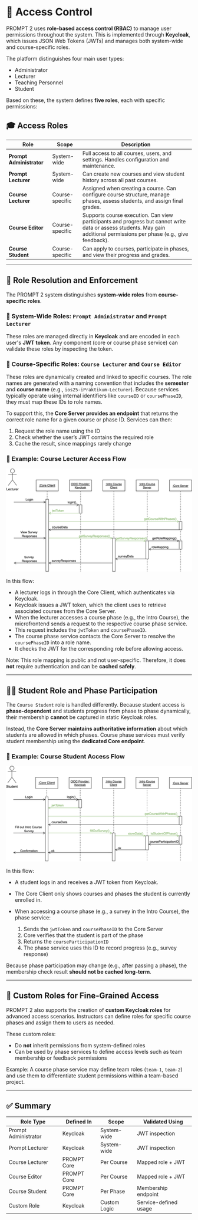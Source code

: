 # 🔐 Access Control

PROMPT 2 uses **role-based access control (RBAC)** to manage user permissions throughout the system. This is implemented through **Keycloak**, which issues JSON Web Tokens (JWTs) and manages both system-wide and course-specific roles.

The platform distinguishes four main user types:

* Administrator
* Lecturer
* Teaching Personnel
* Student

Based on these, the system defines **five roles**, each with specific permissions:

## 🎓 Access Roles

| Role                     | Scope           | Description                                                                                                                                                              |
| ------------------------ | --------------- | ------------------------------------------------------------------------------------------------------------------------------------------------------------------------ |
| **Prompt Administrator** | System-wide     | Full access to all courses, users, and settings. Handles configuration and maintenance.                                                                                  |
| **Prompt Lecturer**      | System-wide     | Can create new courses and view student history across all past courses.                                                                                                 |
| **Course Lecturer**      | Course-specific | Assigned when creating a course. Can configure course structure, manage phases, assess students, and assign final grades.                                                |
| **Course Editor**        | Course-specific | Supports course execution. Can view participants and progress but cannot write data or assess students. May gain additional permissions per phase (e.g., give feedback). |
| **Course Student**       | Course-specific | Can apply to courses, participate in phases, and view their progress and grades.                                                                                         |

---

## 🧩 Role Resolution and Enforcement

The PROMPT 2 system distinguishes **system-wide roles** from **course-specific roles**.

### 🔐 System-Wide Roles: `Prompt Administrator` and `Prompt Lecturer`

These roles are managed directly in **Keycloak** and are encoded in each user's **JWT token**. Any component (core or course phase service) can validate these roles by inspecting the token.

### 📘 Course-Specific Roles: `Course Lecturer` and `Course Editor`

These roles are dynamically created and linked to specific courses. The role names are generated with a naming convention that includes the **semester** and **course name** (e.g., `ios25-iPraktikum-Lecturer`). Because services typically operate using internal identifiers like `courseID` or `coursePhaseID`, they must map these IDs to role names.

To support this, the **Core Server provides an endpoint** that returns the correct role name for a given course or phase ID. Services can then:

1. Request the role name using the ID
2. Check whether the user’s JWT contains the required role
3. Cache the result, since mappings rarely change

### 🧪 Example: Course Lecturer Access Flow

![PROMPT 2 Access Control Flow for Course Lecturers](./prompt_2_access_control_lecturer.png)

In this flow:

* A lecturer logs in through the Core Client, which authenticates via Keycloak.
* Keycloak issues a JWT token, which the client uses to retrieve associated courses from the Core Server.
* When the lecturer accesses a course phase (e.g., the Intro Course), the microfrontend sends a request to the respective course phase service.
* This request includes the `jwtToken` and `coursePhaseID`.
* The course phase service contacts the Core Server to resolve the `coursePhaseID` into a role name.
* It checks the JWT for the corresponding role before allowing access.

Note: This role mapping is public and not user-specific. Therefore, it does **not** require authentication and can be **cached safely**.

---

## 👩‍🎓 Student Role and Phase Participation

The `Course Student` role is handled differently. Because student access is **phase-dependent** and students progress from phase to phase dynamically, their membership **cannot** be captured in static Keycloak roles.

Instead, the **Core Server maintains authoritative information** about which students are allowed in which phases. Course phase services must verify student membership using the **dedicated Core endpoint**.

### 🧪 Example: Course Student Access Flow

![PROMPT 2 Access Control Flow for Course Students](./prompt_2_access_control_student.png)

In this flow:

* A student logs in and receives a JWT token from Keycloak.
* The Core Client only shows courses and phases the student is currently enrolled in.
* When accessing a course phase (e.g., a survey in the Intro Course), the phase service:

  1. Sends the `jwtToken` and `coursePhaseID` to the Core Server
  2. Core verifies that the student is part of the phase
  3. Returns the `courseParticipationID`
  4. The phase service uses this ID to record progress (e.g., survey response)

Because phase participation may change (e.g., after passing a phase), the membership check result **should not be cached long-term**.

---

## 🎯 Custom Roles for Fine-Grained Access

PROMPT 2 also supports the creation of **custom Keycloak roles** for advanced access scenarios. Instructors can define roles for specific course phases and assign them to users as needed.

These custom roles:

* Do **not** inherit permissions from system-defined roles
* Can be used by phase services to define access levels such as team membership or feedback permissions

Example: A course phase service may define team roles (`team-1`, `team-2`) and use them to differentiate student permissions within a team-based project.

---

## ✅ Summary

| Role Type            | Defined In  | Scope        | Validated Using       |
| -------------------- | ----------- | ------------ | --------------------- |
| Prompt Administrator | Keycloak    | System-wide  | JWT inspection        |
| Prompt Lecturer      | Keycloak    | System-wide  | JWT inspection        |
| Course Lecturer      | PROMPT Core | Per Course   | Mapped role + JWT     |
| Course Editor        | PROMPT Core | Per Course   | Mapped role + JWT     |
| Course Student       | PROMPT Core | Per Phase    | Membership endpoint   |
| Custom Role          | Keycloak    | Custom Logic | Service-defined usage |

